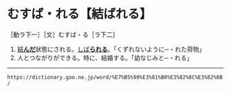 # むすば・れる【結ばれる】

［動ラ下一］［文］むすば・る［ラ下二］
1. [結**んだ**](むすぶ（結ぶ）)狀態にされる。[しば**られる**](しばる（縛る）)。「くずれないように─・れた荷物」
2. 人とつながりができる。特に、結婚する。「幼なじみと─・れる」

---
`https://dictionary.goo.ne.jp/word/%E7%B5%90%E3%81%B0%E3%82%8C%E3%82%8B/`
